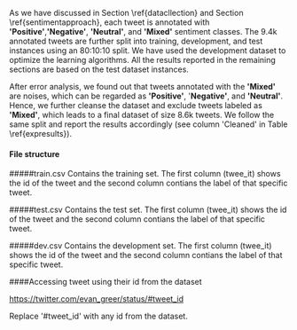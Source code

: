 As we have discussed in Section \ref{datacllection} and Section \ref{sentimentapproach}, each tweet is annotated with **'Positive'**,**'Negative'**, **'Neutral'**, and **'Mixed'** sentiment classes. The 9.4k annotated tweets are further split into training, development, and test instances using an 80:10:10 split. We have used the development dataset to optimize the learning algorithms. All the results reported in the remaining sections are based on the test dataset instances.  

After error analysis, we found out that tweets annotated with the **'Mixed'** are noises, which can be regarded as **'Positive'**, '**Negative'**, and **'Neutral'**. Hence, we further cleanse the dataset and exclude tweets labeled as **'Mixed'**, which leads to a final dataset of size 8.6k tweets.  We follow the same split and report the results accordingly (see column 'Cleaned' in Table \ref{expresults}).

#### File structure

#####train.csv
Contains the training set. The first column (twee_it) shows the id of the tweet and the second column contians the label of that specific tweet. 

#####test.csv
Contains the test set. The first column (twee_it) shows the id of the tweet and the second column contians the label of that specific tweet. 

#####dev.csv
Contains the development set. The first column (twee_it) shows the id of the tweet and the second column contians the label of that specific tweet. 

####Accessing tweet using their id from the dataset

https://twitter.com/evan_greer/status/#tweet_id

Replace '#tweet_id' with any id from the dataset. 
